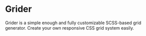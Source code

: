 # Grider
Grider is a simple enough and fully customizable SCSS-based grid generator. Create your own responsive CSS grid system easily.
